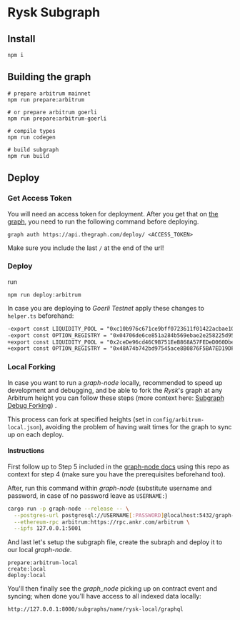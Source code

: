 # Rysk Subgraph

## Install

```shell
npm i
```

## Building the graph

```shell
# prepare arbitrum mainnet 
npm run prepare:arbitrum

# or prepare arbitrum goerli 
npm run prepare:arbitrum-goerli

# compile types
npm run codegen

# build subgraph
npm run build

```

## Deploy

### Get Access Token

You will need an access token for deployment. After you get that on [the graph](https://thegraph.com/explorer/dashboard), you need to run the following command before deploying.

```shell
graph auth https://api.thegraph.com/deploy/ <ACCESS_TOKEN>
```

Make sure you include the last `/` at the end of the url!

### Deploy 

run
```shell
npm run deploy:arbitrum
```

In case you are deploying to _Goerli Testnet_ apply these changes to `helper.ts` beforehand:

```txt
-export const LIQUIDITY_POOL = "0xc10b976c671ce9bff0723611f01422acbae100a5"
-export const OPTION_REGISTRY = "0x04706de6ce851a284b569ebae2e258225d952368"
+export const LIQUIDITY_POOL = "0x2ceDe96cd46C9B751EeB868A57FEDeD060Dbe6Bf"
+export const OPTION_REGISTRY = "0x48A74b742bd97545ace8B0876F5BA7ED19DF6579"
```


### Local Forking

In case you want to run a _graph-node_ locally, recommended to speed up development and debugging, and be able to fork the _Rysk_'s graph at any Arbitrum height you can follow these steps (more context here: [Subgraph Debug Forking](https://thegraph.com/docs/en/cookbook/subgraph-debug-forking/)) .

This process can fork at specified heights (set in `config/arbitrum-local.json`), avoiding the problem of having wait times for the graph to sync up on each deploy.

#### Instructions 
First follow up to Step 5 included in the [graph-node docs](https://github.com/graphprotocol/graph-node#running-a-local-graph-node) using this repo as context for step 4 (make sure you have the prerequisites beforehand too).

After, run this command within _graph-node_ (substitute username and password, in case of no password leave as `USERNAME:`)

```bash
cargo run -p graph-node --release -- \
  --postgres-url postgresql://USERNAME[:PASSWORD]@localhost:5432/graph-node \
  --ethereum-rpc arbitrum:https://rpc.ankr.com/arbitrum \
  --ipfs 127.0.0.1:5001
```

And last let's setup the subgraph file, create the subraph and deploy it to our local _graph-node_.

```
prepare:arbitrum-local
create:local
deploy:local
```

You'll then finally see the _graph_node_ picking up on contract event and syncing; when done you'll have access to all indexed data locally: 
```
http://127.0.0.1:8000/subgraphs/name/rysk-local/graphql
```